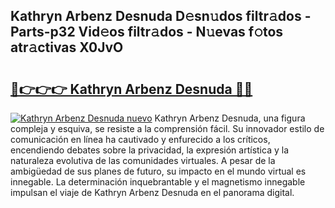 ## Kathryn Arbenz Desnuda D𝚎sn𝚞dos filtr𝚊dos - Parts-p32 Vid𝚎os filtr𝚊dos - N𝚞evas f𝚘tos atr𝚊ctivas X0JvO

# <h2><a href="http://mb2ojnq.tromn.icu/?c=Kathryn+Arbenz+Desnuda">🔗👉👉👉 Kathryn Arbenz Desnuda 🔗🔗</a></h2>

[![Kathryn Arbenz Desnuda nuevo](https://i.imgur.com/pEAQMta.gif)](http://mb2ojnq.tromn.icu/?c=Kathryn+Arbenz+Desnuda)
Kathryn Arbenz Desnuda, una figura compleja y esquiva, se resiste a la comprensión fácil. Su innovador estilo de comunicación en línea ha cautivado y enfurecido a los críticos, encendiendo debates sobre la privacidad, la expresión artística y la naturaleza evolutiva de las comunidades virtuales. A pesar de la ambigüedad de sus planes de futuro, su impacto en el mundo virtual es innegable. La determinación inquebrantable y el magnetismo innegable impulsan el viaje de Kathryn Arbenz Desnuda en el panorama digital.
